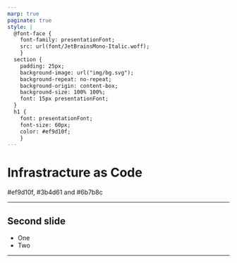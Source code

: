 ```yaml
---
marp: true
paginate: true
style: |
  @font-face {
    font-family: presentationFont;
    src: url(font/JetBrainsMono-Italic.woff);
    }
  section {
    padding: 25px;
    background-image: url("img/bg.svg");
    background-repeat: no-repeat;
    background-origin: content-box;
    background-size: 100% 100%;
    font: 15px presentationFont;
  }
  h1 {
    font: presentationFont;
    font-size: 60px;
    color: #ef9d10f;
    }
---
```


<!-- paginate: false -->
# Infrastracture as Code
#ef9d10f, #3b4d61 and #6b7b8c

---

<!-- header: 'Some header text' -->

## Second slide
* One
* Two

---


